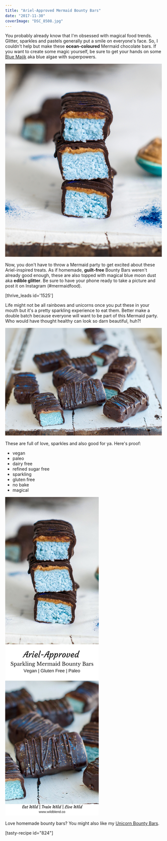 ```yaml
---
title: "Ariel-Approved Mermaid Bounty Bars"
date: "2017-11-30"
coverImage: "DSC_8508.jpg"
---
```


You probably already know that I'm obsessed with magical food trends. Glitter, sparkles and pastels generally put a smile on everyone's face. So, I couldn't help but make these **ocean-coloured** Mermaid chocolate bars. If you want to create some magic yourself, be sure to get your hands on some [Blue Majik](https://www.e3live.com.au/All-Products/Blue-Majik-FP-80-Powder.aspx) aka blue algae with superpowers.

![Mermaid Bounty Bars stacked](images/MermaidBounty1.jpg)

Now, you don't have to throw a Mermaid party to get excited about these Ariel-inspired treats. As if homemade, **guilt-free** Bounty Bars weren't already good enough, these are also topped with magical blue moon dust aka **edible glitter**. Be sure to have your phone ready to take a picture and post it on Instagram (#mermaidfood).

\[thrive\_leads id='1525'\]

Life might not be all rainbows and unicorns once you put these in your mouth but it's a pretty sparkling experience to eat them. Better make a double batch because everyone will want to be part of this Mermaid party. Who would have thought healthy can look so darn beautiful, huh?!

![Bounty bars on wooden board](images/MermaidBounty5.jpg)

These are full of love, sparkles and also good for ya. Here's proof:

- vegan
- paleo
- dairy free
- refined sugar free
- sparkling
- gluten free
- no bake
- magical

![Ariel-Approved Mermaid Bounty Bars](images/Pin-Mermaid-Bounty-Bars.jpg)

Love homemade bounty bars? You might also like my [Unicorn Bounty Bars](https://www.wildblend.co/unicorn-bounty-bars/).

\[tasty-recipe id="824"\]

